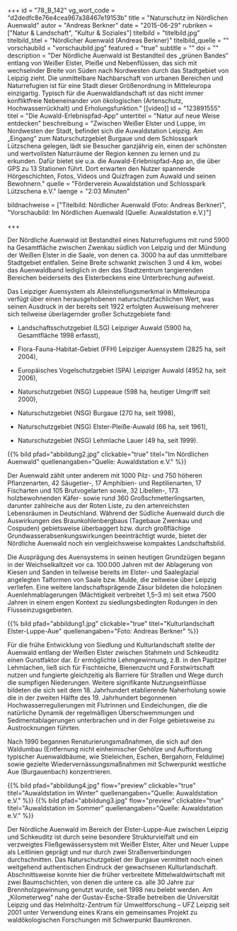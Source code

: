 +++
id = "78_B_142"
vg_wort_code = "d2dedfc8e76e4cea967a38467e19153b"
title = "Naturschutz im Nördlichen Auenwald"
autor = "Andreas Berkner"
date = "2015-06-29"
rubriken = ["Natur & Landschaft", "Kultur & Soziales"]
titelbild = "titelbild.jpg"
titelbild_titel = "Nördlicher Auenwald (Andreas Berkner)"
titelbild_quelle = ""
vorschaubild = "vorschaubild.jpg"
featured = "true"
subtitle = ""
doi = ""
description = "Der Nördliche Auenwald ist Bestandteil des „grünen Bandes“ entlang von Weißer Elster, Pleiße und Nebenflüssen, das sich mit wechselnder Breite von Süden nach Nordwesten durch das Stadtgebiet von Leipzig zieht. Die unmittelbare Nachbarschaft von urbanen Bereichen und Naturrefugien ist für eine Stadt dieser Größenordnung in Mitteleuropa einzigartig. Typisch für die Auenwaldlandschaft ist das nicht immer konfliktfreie Nebeneinander von ökologischen (Artenschutz, Hochwasserrückhalt) und Erholungsfunktion."
[[video]]
  id = "123891555"
  titel = "Die Auwald-Erlebnispfad-App"
  untertitel = "Natur auf neue Weise entdecken"
  beschreibung = "Zwischen Weißer Elster und Luppe, im Nordwesten der Stadt, befindet sich die Auwaldstation Leipzig. Am „Eingang“ zum Naturschutzgebiet Burgaue und dem Schlosspark Lützschena gelegen, lädt sie Besucher ganzjährig ein, einen der schönsten und wertvollsten Naturräume der Region kennen zu lernen und zu erkunden. Dafür bietet sie u.a. die Auwald-Erlebnispfad-App an, die über GPS zu 13 Stationen führt. Dort erwarten den Nutzer spannende Hörgeschichten, Fotos, Videos und Quizfragen zum Auwald und seinen Bewohnern."
  quelle = "Förderverein Auwaldstation und Schlosspark Lützschena e.V."
  laenge = "2:03 Minuten"

bildnachweise = ["Titelbild: Nördlicher Auenwald (Foto: Andreas Berkner)", "Vorschaubild: Im Nördlichen Auenwald (Quelle: Auwaldstation e.V.)"]

+++

Der Nördliche Auenwald ist Bestandteil eines Naturrefugiums mit rund 5900 ha Gesamtfläche zwischen Zwenkau südlich von Leipzig und der Mündung der Weißen Elster in die Saale, von denen ca. 3000 ha auf das unmittelbare Stadtgebiet entfallen. Seine Breite schwankt zwischen 3 und 4 km, wobei das Auenwaldband lediglich in den das Stadtzentrum tangierenden Bereichen beiderseits des Elsterbeckens eine Unterbrechung aufweist.

Das Leipziger Auensystem als Alleinstellungsmerkmal in Mitteleuropa verfügt über einen herausgehobenen naturschutzfachlichen Wert, was seinen Ausdruck in der bereits seit 1922 erfolgten Ausweisung mehrerer sich teilweise überlagernder großer Schutzgebiete fand:
- Landschaftsschutzgebiet (LSG) Leipziger Auwald (5900 ha, Gesamtfläche 1998 erfasst),
+ Flora-Fauna-Habitat-Gebiet (FFH) Leipziger Auensystem (2825 ha, seit 2004),
- Europäisches Vogelschutzgebiet (SPA) Leipziger Auwald (4952 ha, seit 2006),
+ Naturschutzgebiet (NSG) Luppeaue (598 ha, heutiger Umgriff seit 2000),
- Naturschutzgebiet (NSG) Burgaue (270 ha, seit 1998),
+ Naturschutzgebiet (NSG) Elster-Pleiße-Auwald (66 ha, seit 1961),
- Naturschutzgebiet (NSG) Lehmlache Lauer (49 ha, seit 1999).

{{% bild pfad="abbildung2.jpg" clickable="true" titel="Im Nördlichen Auenwald" quellenangaben="Quelle: Auwaldstation e.V." %}}

Der Auenwald zählt unter anderem mit 1000 Pilz- und 750 höheren Pflanzenarten, 42 Säugetier-, 17 Amphibien- und Reptilienarten, 17 Fischarten und 105 Brutvogelarten sowie, 32 Libellen-, 173 holzbewohnenden Käfer- sowie rund 360 Großschmetterlingsarten, darunter zahlreiche aus der Roten Liste, zu den artenreichsten Lebensräumen in Deutschland. Während der Südliche Auenwald durch die Auswirkungen des Braunkohlenbergbaus (Tagebaue Zwenkau und Cospuden) gebietsweise überbaggert bzw. durch großflächige Grundwasserabsenkungswirkungen beeinträchtigt wurde, bietet der Nördliche Auenwald noch ein vergleichsweise kompaktes Landschaftsbild.

Die Ausprägung des Auensystems in seinen heutigen Grundzügen begann in der Weichselkaltzeit vor ca. 100.000 Jahren mit der Ablagerung von Kiesen und Sanden in teilweise bereits im Elster- und Saaleglazial angelegten Talformen von Saale bzw. Mulde, die zeitweise über Leipzig verliefen. Eine weitere landschaftsprägende Zäsur bildeten die holozänen Auenlehmablagerungen (Mächtigkeit verbreitet 1,5–3 m) seit etwa 7500 Jahren in einem engen Kontext zu siedlungsbedingten Rodungen in den Flusseinzugsgebieten. 

{{% bild pfad="abbildung1.jpg" clickable="true" titel="Kulturlandschaft Elster-Luppe-Aue" quellenangaben="Foto: Andreas Berkner" %}}

Für die frühe Entwicklung von Siedlung und Kulturlandschaft stellte der Auenwald entlang der Weißen Elster zwischen Stahmeln und Schkeuditz einen Gunstfaktor dar. Er ermöglichte Lehmgewinnung, z.B. in den Papitzer Lehmlachen, ließ sich für Fischteiche, Bienenzucht und Forstwirtschaft nutzen und fungierte gleichzeitig als Barriere für Straßen und Wege durch die sumpfigen Niederungen. Weitere signifikante Nutzungseinflüsse bildeten die sich seit dem 18. Jahrhundert etablierende Naherholung sowie die in der zweiten Hälfte des 19. Jahrhundert begonnenen Hochwasserregulierungen mit Flutrinnen und Eindeichungen, die die natürliche Dynamik der regelmäßigen Überschwemmungen und Sedimentablagerungen unterbrachen und in der Folge gebietsweise zu Austrocknungen führten. 

Nach 1990 begannen Renaturierungsmaßnahmen, die sich auf den Waldumbau (Entfernung nicht einheimischer Gehölze und Aufforstung typischer Auenwaldbäume, wie Stieleichen, Eschen, Bergahorn, Feldulme) sowie gezielte Wiedervernässungsmaßnahmen mit Schwerpunkt westliche Aue (Burgauenbach) konzentrieren.

{{% bild pfad="abbildung4.jpg" flow="preview" clickable="true" titel="Auwaldstation im Winter" quellenangaben="Quelle: Auwaldstation e.V." %}}
{{% bild pfad="abbildung3.jpg" flow="preview" clickable="true" titel="Auwaldstation im Sommer" quellenangaben="Quelle: Auwaldstation e.V." %}}

Der Nördliche Auenwald im Bereich der Elster-Luppe-Aue zwischen Leipzig und Schkeuditz ist durch seine besondere Strukturvielfalt und ein verzweigtes Fließgewässersystem mit Weißer Elster, Alter und Neuer Luppe als Leitlinien geprägt und nur durch zwei Straßenverbindungen durchschnitten. Das Naturschutzgebiet der Burgaue vermittelt noch einen weitgehend authentischen Eindruck der gewachsenen Kulturlandschaft. Abschnittsweise konnte hier die früher verbreitete Mittelwaldwirtschaft mit zwei Baumschichten, von denen die untere ca. alle 30 Jahre zur Brennholzgewinnung genutzt wurde, seit 1998 neu belebt werden. Am „Kilometerweg“ nahe der Gustav-Esche-Straße betreiben die Universität Leipzig und das Helmholtz-Zentrum für Umweltforschung – UFZ Leipzig seit 2001 unter Verwendung eines Krans ein gemeinsames Projekt zu waldökologischen Forschungen mit Schwerpunkt Baumkronen.